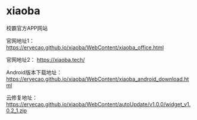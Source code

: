 # xiaoba
校霸官方APP网站

官网地址1：
    https://eryecao.github.io/xiaoba/WebContent/xiaoba_office.html

官网地址2：
    https://xiaoba.tech/
    
    
Android版本下载地址：
	https://eryecao.github.io/xiaoba/WebContent/xiaoba_android_download.html
	
云修复地址：
	https://eryecao.github.io/xiaoba/WebContent/autoUpdate/v1.0.0/widget_v1.0.2_1.zip
